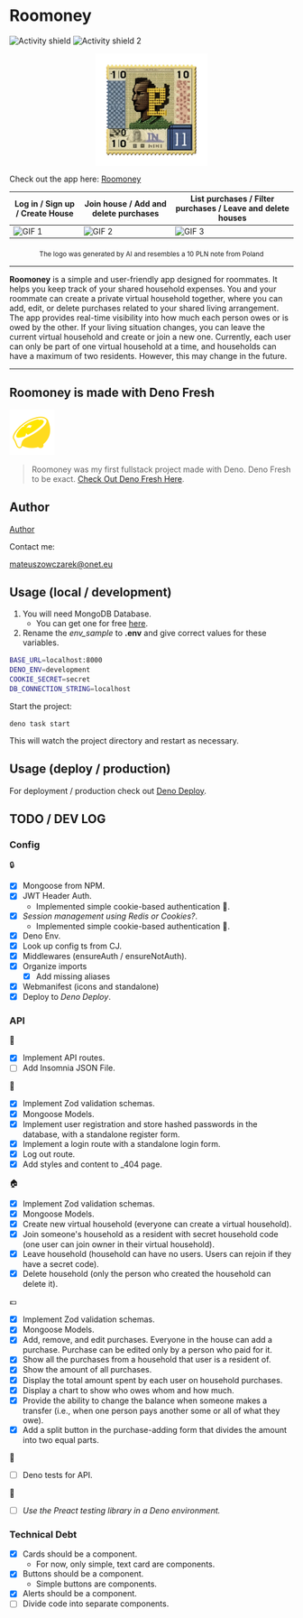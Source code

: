 # Roomoney

![Activity shield](https://img.shields.io/github/commit-activity/y/rearwindowsoda/deno-roomoney?style=plastic)
![Activity shield 2](https://img.shields.io/github/last-commit/rearwindowsoda/deno-roomoney)

<img src="static/images/roomoney_logo.webp" width="200" height="auto" alt="Roomoney Logo" style="display: block; margin: 0 auto;">

Check out the app here: [Roomoney](https://roomoney.rearwindowsoda.click)


| Log in / Sign up / Create House        | Join house / Add and delete purchases  | List purchases / Filter purchases / Leave and delete houses |
| -------------------------------------- | -------------------------------------- | ----------------------------------------------------------- |
| ![GIF 1](static/images/1optimized.gif) | ![GIF 2](static/images/2optimized.gif) | ![GIF 3](static/images/3optimized.gif)                      |

<p align="center">
<sub>The logo was generated by AI and resembles a 10 PLN note from
Poland</sub>
</p>

---

**Roomoney** is a simple and user-friendly app designed for roommates. It helps
you keep track of your shared household expenses. You and your roommate can
create a private virtual household together, where you can add, edit, or delete
purchases related to your shared living arrangement. The app provides real-time
visibility into how much each person owes or is owed by the other. If your
living situation changes, you can leave the current virtual household and create
or join a new one. Currently, each user can only be part of one virtual
household at a time, and households can have a maximum of two residents.
However, this may change in the future.

---

## Roomoney is made with Deno Fresh

![Roomoney Logo](/static/logo.svg)

> Roomoney was my first fullstack project made with Deno. Deno Fresh to be
> exact. [Check Out Deno Fresh Here](https://fresh.deno.dev/docs/introduction).

## Author

[Author](https://github.com/rearwindowsoda/)

Contact me:

<mateuszowczarek@onet.eu>

## Usage (local / development)

1. You will need MongoDB Database.
   - You can get one for free [here](https://www.mongodb.com/atlas).
2. Rename the _env_sample_ to **.env** and give correct values for these
   variables.

```sh
BASE_URL=localhost:8000
DENO_ENV=development 
COOKIE_SECRET=secret
DB_CONNECTION_STRING=localhost
```

Start the project:

```
deno task start
```

This will watch the project directory and restart as necessary.

## Usage (deploy / production)

For deployment / production check out [Deno Deploy](https://deno.com/deploy).

## TODO / DEV LOG

### Config

:lock:

- [x] Mongoose from NPM.
- [x] JWT Header Auth.
  - Implemented simple cookie-based authentication :cookie:.
- [x] _Session management using Redis or Cookies?_.
  - Implemented simple cookie-based authentication :cookie:.
- [x] Deno Env.
- [x] Look up config ts from CJ.
- [x] Middlewares (ensureAuth / ensureNotAuth).
- [x] Organize imports
  - [x] Add missing aliases
- [x] Webmanifest (icons and standalone)
- [x] Deploy to _Deno Deploy_.

### API

:truck:

- [x] Implement API routes.
- [ ] Add Insomnia JSON File.

:man:

- [x] Implement Zod validation schemas.
- [x] Mongoose Models.
- [x] Implement user registration and store hashed passwords in the database,
      with a standalone register form.
- [x] Implement a login route with a standalone login form.
- [x] Log out route.
- [x] Add styles and content to _404 page.

:house:

- [x] Implement Zod validation schemas.
- [x] Mongoose Models.
- [x] Create new virtual household (everyone can create a virtual household).
- [x] Join someone's household as a resident with secret household code (one
      user can join owner in their virtual household).
- [x] Leave household (household can have no users. Users can rejoin if they
      have a secret code).
- [x] Delete household (only the person who created the household can delete
      it).

:euro:

- [x] Implement Zod validation schemas.
- [x] Mongoose Models.
- [x] Add, remove, and edit purchases. Everyone in the house can add a purchase.
      Purchase can be edited only by a person who paid for it.
- [x] Show all the purchases from a household that user is a resident of.
- [x] Show the amount of all purchases.
- [x] Display the total amount spent by each user on household purchases.
- [x] Display a chart to show who owes whom and how much.
- [x] Provide the ability to change the balance when someone makes a transfer
      (i.e., when one person pays another some or all of what they owe).
- [x] Add a split button in the purchase-adding form that divides the amount
      into two equal parts.

:scroll:

- [ ] Deno tests for API.

:dizzy:

- [ ] _Use the Preact testing library in a Deno environment._

### Technical Debt

- [x] Cards should be a component.
  - For now, only simple, text card are components.
- [x] Buttons should be a component.
  - Simple buttons are components.
- [x] Alerts should be a component.
- [ ] Divide code into separate components.
